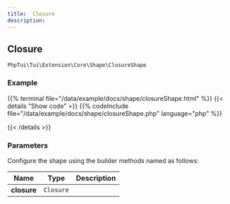 ```yaml
---
title:  Closure 
description: 
---
```

##  Closure 

`PhpTui\Tui\Extension\Core\Shape\ClosureShape`


### Example

{{% terminal file="/data/example/docs/shape/closureShape.html" %}}
{{< details "Show code"  >}}
{{% codeInclude file="/data/example/docs/shape/closureShape.php" language="php" %}}

{{< /details >}}
### Parameters

Configure the shape using the builder methods named as follows:

| Name | Type | Description |
| --- | --- | --- |
| **closure** | `Closure` |  |